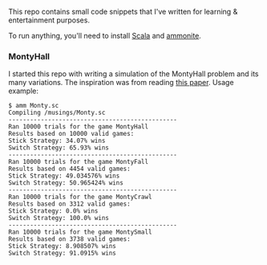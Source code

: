 This repo contains small code snippets that I've written for learning & entertainment purposes.

To run anything, you'll need to install [Scala](https://www.scala-lang.org/download/2.12.2.html) and [ammonite](http://ammonite.io/#Ammonite-REPL).

### MontyHall
I started this repo with writing a simulation of the MontyHall problem and its many variations. The inspiration was from reading [this paper](http://www.probability.ca/jeff/writing/montyfall.pdf).
Usage example:

```
$ amm Monty.sc
Compiling /musings/Monty.sc
-----------------------------------------------
Ran 10000 trials for the game MontyHall
Results based on 10000 valid games:
Stick Strategy: 34.07% wins
Switch Strategy: 65.93% wins
-----------------------------------------------
Ran 10000 trials for the game MontyFall
Results based on 4454 valid games:
Stick Strategy: 49.034576% wins
Switch Strategy: 50.965424% wins
-----------------------------------------------
Ran 10000 trials for the game MontyCrawl
Results based on 3312 valid games:
Stick Strategy: 0.0% wins
Switch Strategy: 100.0% wins
-----------------------------------------------
Ran 10000 trials for the game MontySmall
Results based on 3738 valid games:
Stick Strategy: 8.908507% wins
Switch Strategy: 91.0915% wins
```

